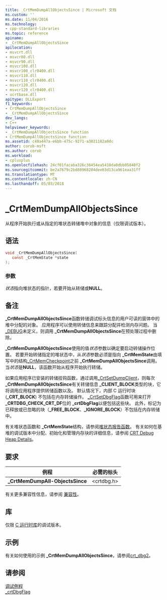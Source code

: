 ```yaml
---
title: _CrtMemDumpAllObjectsSince | Microsoft 文档
ms.custom: ''
ms.date: 11/04/2016
ms.technology:
- cpp-standard-libraries
ms.topic: reference
apiname:
- _CrtMemDumpAllObjectsSince
apilocation:
- msvcrt.dll
- msvcr80.dll
- msvcr90.dll
- msvcr100.dll
- msvcr100_clr0400.dll
- msvcr110.dll
- msvcr110_clr0400.dll
- msvcr120.dll
- msvcr120_clr0400.dll
- ucrtbase.dll
apitype: DLLExport
f1_keywords:
- CrtMemDumpAllObjectsSince
- _CrtMemDumpAllObjectsSince
dev_langs:
- C++
helpviewer_keywords:
- _CrtMemDumpAllObjectsSince function
- CrtMemDumpAllObjectsSince function
ms.assetid: c48a447a-e6bb-475c-9271-a3021182a0dc
author: corob-msft
ms.author: corob
ms.workload:
- cplusplus
ms.openlocfilehash: 24cf01facaba326c36454ea5410da8dbb05848f2
ms.sourcegitcommit: be2a7679c2bd80968204dee03d13ca961eaa31ff
ms.translationtype: MT
ms.contentlocale: zh-CN
ms.lasthandoff: 05/03/2018
---
```

# <a name="crtmemdumpallobjectssince"></a>_CrtMemDumpAllObjectsSince

从程序开始执行或从指定的堆状态转储堆中对象的信息（仅限调试版本）。

## <a name="syntax"></a>语法

```C
void _CrtMemDumpAllObjectsSince(
   const _CrtMemState *state
);
```

### <a name="parameters"></a>参数

*状态*指向堆状态的指针，若要开始从转储或**NULL**。

## <a name="remarks"></a>备注

**_CrtMemDumpAllObjectsSince**函数转储调试标头信息的用户可读的窗体中的堆中分配的对象。 应用程序可以使用转储信息来跟踪分配并检测内存问题。 当[_DEBUG](../../c-runtime-library/debug.md)未定义，则调用 **_CrtMemDumpAllObjectsSince**在预处理过程中删除。

**_CrtMemDumpAllObjectsSince**使用的值*状态*参数以确定要启动转储操作位置。 若要开始转储指定的堆状态中，从*状态*参数必须是指向 **_CrtMemState**由填写中的结构[_CrtMemCheckpoint](crtmemcheckpoint.md)之前 **_CrtMemDumpAllObjectsSince**调用。 当*状态*是**NULL**，该函数开始从程序开始执行转储。

如果应用程序已安装的转储挂钩函数，通过调用[_CrtSetDumpClient](crtsetdumpclient.md)，则每次 **_CrtMemDumpAllObjectsSince**有关转储信息 **_CLIENT_BLOCK**类型的块，它将调用应用程序提供转储函数以及。 默认情况下，内部 C 运行时块 (**_CRT_BLOCK**) 不包括在内存转储操作。 [_CrtSetDbgFlag](crtsetdbgflag.md)函数可用来打开 **_CRTDBG_CHECK_CRT_DF**位的 **_crtDbgFlag**以便包括这些块。 此外，标记为已释放或已忽略的块（**_FREE_BLOCK**、**_IGNORE_BLOCK**）不包括在内存转储中。

有关堆状态函数和 **_CrtMemState**结构，请参阅[堆状态报告函数](/visualstudio/debugger/crt-debug-heap-details)。 有关如何在基堆的调试版本中分配、初始化和管理内存块的详细信息，请参阅 [CRT Debug Heap Details](/visualstudio/debugger/crt-debug-heap-details)。

## <a name="requirements"></a>要求

|例程|必需的标头|
|-------------|---------------------|
|**_CrtMemDumpAll-ObjectsSince**|\<crtdbg.h>|

有关更多兼容性信息，请参阅 [兼容性](../../c-runtime-library/compatibility.md)。

## <a name="libraries"></a>库

仅限 [C 运行时库](../../c-runtime-library/crt-library-features.md)的调试版本。

## <a name="example"></a>示例

有关如何使用的示例 **_CrtMemDumpAllObjectsSince**，请参阅[crt_dbg2](https://github.com/Microsoft/VCSamples/tree/master/VC2010Samples/crt/crt_dbg2)。

## <a name="see-also"></a>请参阅

[调试例程](../../c-runtime-library/debug-routines.md)<br/>
[_crtDbgFlag](../../c-runtime-library/crtdbgflag.md)<br/>
